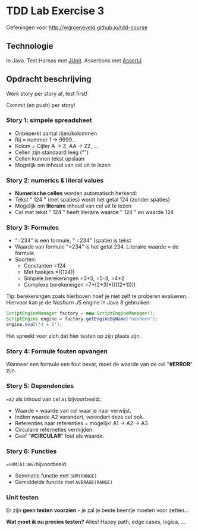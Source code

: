 
# TDD Lab Exercise 3

Oefeningen voor http://wgroeneveld.github.io/tdd-course

## Technologie

In Java. Test Harnas met [JUnit](https://github.com/junit-team/junit4/wiki/Getting-started). Assertions met [AssertJ](http://joel-costigliola.github.io/assertj/).


## Opdracht beschrijving

Werk story per story af, test first!

Commit (en push) per story!

### Story 1: simpele spreadsheet

- Onbeperkt aantal rijen/kolommen
- Rij = nummer 1 -> 9999...
- Kolom = Cijfer A -> Z, AA -> ZZ, ...
- Cellen zijn standaard leeg ("")
- Cellen kunnen tekst opslaan
- Mogelijk om inhoud van cel uit te lezen

### Story 2: numerics & literal values

- **Numerische cellen** worden automatisch herkend:
- Tekst "  124  " (met spaties) wordt het getal 124 (zonder spaties)
- Mogelijk om <strong>literaire</strong> inhoud van cel uit te lezen
- Cel met tekst "  124  " heeft literaire waarde "  124  " en waarde 124

### Story 3: Formules

- "=234" is een formule, " =234" (spatie) is tekst</li>
- Waarde van formule "=234" is het getal 234. Literaire waarde = de formule</li>
- Soorten:
    - Constanten =124
    - Met haakjes =((124))
    - Simpele berekeningen =3+5, =5-3, =4*2
    - Complexe berekeningen =7*(2+3)*((((2+1))))

Tip: berekeningen zoals hierboven hoef je niet zelf te proberen evalueren. Hiervoor kan je de _Nashorn JS_ engine in Java 8 gebruiken:

```java
ScriptEngineManager factory = new ScriptEngineManager();
ScriptEngine engine = factory.getEngineByName("nashorn");
engine.eval('4 + 5');
```

Het spreekt voor zich dat hier testen op zijn plaats zijn.

### Story 4: Formule fouten opvangen

Wanneer een formule een fout bevat, moet de waarde van de cel "**#ERROR**" zijn.

### Story 5: Dependencies

`=A2` als inhoud van cel `A1` bijvoorbeeld.:

- Waarde = waarde van cel waar je naar verwijst.
- Indien waarde A2 verandert, verandert deze cel ook.
- Referenties naar referenties = mogelijk! A1 -> A2 -> A3
- Circulaire referneties vermijden.
- Geef "**#CIRCULAR**" fout als waarde.

### Story 6: Functies

`=SUM(A1:A6)`bijvoorbeeld.

- Sommatie functie met `SUM(RANGE)`
- Gemiddelde functie met `AVERAGE(RANGE)`

### Unit testen

Er zijn **geen testen voorzien** - je zal je beste beentje moeten voor zetten... 

**Wat moet ik nu precies testen?** Alles! Happy path, edge cases, logica, ...


